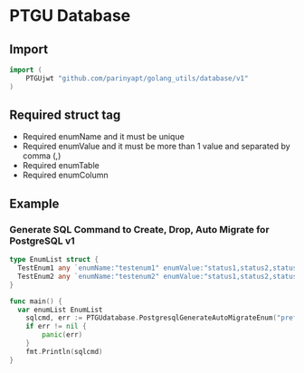 # PTGU Database

## Import
```go
import (
	PTGUjwt "github.com/parinyapt/golang_utils/database/v1"
)
```

## Required struct tag
- Required enumName and it must be unique
- Required enumValue and it must be more than 1 value and separated by comma (,)
- Required enumTable
- Required enumColumn

## Example
### Generate SQL Command to Create, Drop, Auto Migrate for PostgreSQL v1
```go
type EnumList struct {
  TestEnum1 any `enumName:"testenum1" enumValue:"status1,status2,status3" enumTable:"table1" enumColumn:"type1"`
  TestEnum2 any `enumName:"testenum2" enumValue:"status1,status2,status3" enumTable:"table2" enumColumn:"type2"`
}

func main() {
  var enumList EnumList
	sqlcmd, err := PTGUdatabase.PostgresqlGenerateAutoMigrateEnum("prefix_", enumList)
	if err != nil {
		panic(err)
	}
	fmt.Println(sqlcmd)
}
```

